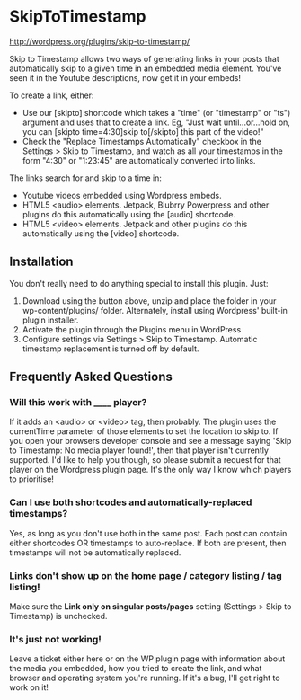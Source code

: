 SkipToTimestamp
===============

http://wordpress.org/plugins/skip-to-timestamp/

Skip to Timestamp allows two ways of generating links in your posts that automatically skip to a given time
in an embedded media element. You've seen it in the Youtube descriptions, now get it in your embeds!

To create a link, either:

* Use our [skipto] shortcode which takes a "time" (or "timestamp" or "ts") argument and uses that to create a link.
Eg, "Just wait until...or...hold on, you can [skipto time=4:30]skip to[/skipto] this part of the video!"
* Check the "Replace Timestamps Automatically" checkbox in the Settings > Skip to Timestamp, and watch as all your
timestamps in the form "4:30" or "1:23:45" are automatically converted into links.

The links search for and skip to a time in:

* Youtube videos embedded using Wordpress embeds.
* HTML5 &lt;audio&gt; elements. Jetpack, Blubrry Powerpress and other plugins do this automatically using the [audio] shortcode.
* HTML5 &lt;video&gt; elements. Jetpack and other plugins do this automatically using the [video] shortcode.

## Installation ##

You don't really need to do anything special to install this plugin. Just:

1. Download using the button above, unzip and place the folder in your wp-content/plugins/ folder. Alternately,
install using Wordpress' built-in plugin installer.
1. Activate the plugin through the Plugins menu in WordPress
1. Configure settings via Settings > Skip to Timestamp. Automatic timestamp replacement is turned off by default.

## Frequently Asked Questions ##
### Will this work with ____ player? ###
If it adds an &lt;audio&gt; or &lt;video&gt; tag, then probably. The plugin uses the currentTime parameter of those elements
to set the location to skip to. If you open your browsers developer console and see a message saying
'Skip to Timestamp: No media player found!', then that player isn't currently supported. I'd like to help you
though, so please submit a request for that player on the Wordpress plugin page. It's the only way I know
which players to prioritise!

### Can I use both shortcodes and automatically-replaced timestamps? ###
Yes, as long as you don't use both in the same post. Each post can contain either shortcodes OR timestamps to
auto-replace. If both are present, then timestamps will not be automatically replaced.

### Links don't show up on the home page / category listing / tag listing! ###
Make sure the **Link only on singular posts/pages** setting (Settings > Skip to Timestamp) is unchecked.

### It's just not working! ###
Leave a ticket either here or on the WP plugin page with information about the media you embedded, how you
tried to create the link, and what browser and operating system you're running. If it's a bug,
I'll get right to work on it!
